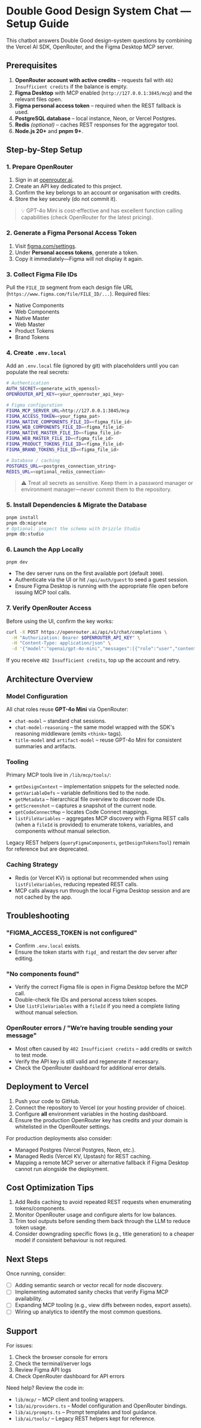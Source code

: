 # Double Good Design System Chat — Setup Guide

This chatbot answers Double Good design-system questions by combining the Vercel AI SDK, OpenRouter, and the Figma Desktop MCP server.

## Prerequisites

1. **OpenRouter account with active credits** – requests fail with `402 Insufficient credits` if the balance is empty.
2. **Figma Desktop** with MCP enabled (`http://127.0.0.1:3845/mcp`) and the relevant files open.
3. **Figma personal access token** – required when the REST fallback is used.
4. **PostgreSQL database** – local instance, Neon, or Vercel Postgres.
5. **Redis** *(optional)* – caches REST responses for the aggregator tool.
6. **Node.js 20+** and **pnpm 9+**.

## Step-by-Step Setup

### 1. Prepare OpenRouter

1. Sign in at [openrouter.ai](https://openrouter.ai).
2. Create an API key dedicated to this project.
3. Confirm the key belongs to an account or organisation with credits.
4. Store the key securely (do not commit it).

> 💡 GPT-4o Mini is cost-effective and has excellent function calling capabilities (check OpenRouter for the latest pricing).

### 2. Generate a Figma Personal Access Token

1. Visit [figma.com/settings](https://www.figma.com/settings).
2. Under **Personal access tokens**, generate a token.
3. Copy it immediately—Figma will not display it again.

### 3. Collect Figma File IDs

Pull the `FILE_ID` segment from each design file URL (`https://www.figma.com/file/FILE_ID/...`). Required files:
- Native Components
- Web Components
- Native Master
- Web Master
- Product Tokens
- Brand Tokens

### 4. Create `.env.local`

Add an `.env.local` file (ignored by git) with placeholders until you can populate the real secrets:

```bash
# Authentication
AUTH_SECRET=<generate_with_openssl>
OPENROUTER_API_KEY=<your_openrouter_api_key>

# Figma configuration
FIGMA_MCP_SERVER_URL=http://127.0.0.1:3845/mcp
FIGMA_ACCESS_TOKEN=<your_figma_pat>
FIGMA_NATIVE_COMPONENTS_FILE_ID=<figma_file_id>
FIGMA_WEB_COMPONENTS_FILE_ID=<figma_file_id>
FIGMA_NATIVE_MASTER_FILE_ID=<figma_file_id>
FIGMA_WEB_MASTER_FILE_ID=<figma_file_id>
FIGMA_PRODUCT_TOKENS_FILE_ID=<figma_file_id>
FIGMA_BRAND_TOKENS_FILE_ID=<figma_file_id>

# Database / caching
POSTGRES_URL=<postgres_connection_string>
REDIS_URL=<optional_redis_connection>
```

> ⚠️ Treat all secrets as sensitive. Keep them in a password manager or environment manager—never commit them to the repository.

### 5. Install Dependencies & Migrate the Database

```bash
pnpm install
pnpm db:migrate
# Optional: inspect the schema with Drizzle Studio
pnpm db:studio
```

### 6. Launch the App Locally

```bash
pnpm dev
```

- The dev server runs on the first available port (default `3000`).
- Authenticate via the UI or hit `/api/auth/guest` to seed a guest session.
- Ensure Figma Desktop is running with the appropriate file open before issuing MCP tool calls.

### 7. Verify OpenRouter Access

Before using the UI, confirm the key works:

```bash
curl -X POST https://openrouter.ai/api/v1/chat/completions \
  -H "Authorization: Bearer $OPENROUTER_API_KEY" \
  -H "Content-Type: application/json" \
  -d '{"model":"openai/gpt-4o-mini","messages":[{"role":"user","content":"ping"}]}'
```

If you receive `402 Insufficient credits`, top up the account and retry.

## Architecture Overview

### Model Configuration

All chat roles reuse **GPT-4o Mini** via OpenRouter:
- `chat-model` – standard chat sessions.
- `chat-model-reasoning` – the same model wrapped with the SDK's reasoning middleware (emits `<think>` tags).
- `title-model` and `artifact-model` – reuse GPT-4o Mini for consistent summaries and artifacts.

### Tooling

Primary MCP tools live in `/lib/mcp/tools/`:
- `getDesignContext` – implementation snippets for the selected node.
- `getVariableDefs` – variable definitions tied to the node.
- `getMetadata` – hierarchical file overview to discover node IDs.
- `getScreenshot` – captures a snapshot of the current node.
- `getCodeConnectMap` – locates Code Connect mappings.
- `listFileVariables` – aggregates MCP discovery with Figma REST calls (when a `fileId` is provided) to enumerate tokens, variables, and components without manual selection.

Legacy REST helpers (`queryFigmaComponents`, `getDesignTokensTool`) remain for reference but are deprecated.

### Caching Strategy

- Redis (or Vercel KV) is optional but recommended when using `listFileVariables`, reducing repeated REST calls.
- MCP calls always run through the local Figma Desktop session and are not cached by the app.

## Troubleshooting

### "FIGMA_ACCESS_TOKEN is not configured"
- Confirm `.env.local` exists.
- Ensure the token starts with `figd_` and restart the dev server after editing.

### "No components found"
- Verify the correct Figma file is open in Figma Desktop before the MCP call.
- Double-check file IDs and personal access token scopes.
- Use `listFileVariables` with a `fileId` if you need a complete listing without manual selection.

### OpenRouter errors / "We’re having trouble sending your message"
- Most often caused by `402 Insufficient credits` – add credits or switch to test mode.
- Verify the API key is still valid and regenerate if necessary.
- Check the OpenRouter dashboard for additional error details.

## Deployment to Vercel

1. Push your code to GitHub.
2. Connect the repository to Vercel (or your hosting provider of choice).
3. Configure **all** environment variables in the hosting dashboard.
4. Ensure the production OpenRouter key has credits and your domain is whitelisted in the OpenRouter settings.

For production deployments also consider:
- Managed Postgres (Vercel Postgres, Neon, etc.).
- Managed Redis (Vercel KV, Upstash) for REST caching.
- Mapping a remote MCP server or alternative fallback if Figma Desktop cannot run alongside the deployment.

## Cost Optimization Tips

1. Add Redis caching to avoid repeated REST requests when enumerating tokens/components.
2. Monitor OpenRouter usage and configure alerts for low balances.
3. Trim tool outputs before sending them back through the LLM to reduce token usage.
4. Consider downgrading specific flows (e.g., title generation) to a cheaper model if consistent behaviour is not required.

## Next Steps

Once running, consider:
- [ ] Adding semantic search or vector recall for node discovery.
- [ ] Implementing automated sanity checks that verify Figma MCP availability.
- [ ] Expanding MCP tooling (e.g., view diffs between nodes, export assets).
- [ ] Wiring up analytics to identify the most common questions.

## Support

For issues:
1. Check the browser console for errors
2. Check the terminal/server logs
3. Review Figma API logs
4. Check OpenRouter dashboard for API errors

Need help? Review the code in:
- `lib/mcp/` – MCP client and tooling wrappers.
- `lib/ai/providers.ts` – Model configuration and OpenRouter bindings.
- `lib/ai/prompts.ts` – Prompt templates and tool guidance.
- `lib/ai/tools/` – Legacy REST helpers kept for reference.
